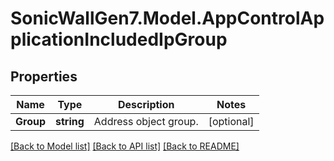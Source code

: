 # SonicWallGen7.Model.AppControlApplicationIncludedIpGroup

## Properties

Name | Type | Description | Notes
------------ | ------------- | ------------- | -------------
**Group** | **string** | Address object group. | [optional] 

[[Back to Model list]](../README.md#documentation-for-models) [[Back to API list]](../README.md#documentation-for-api-endpoints) [[Back to README]](../README.md)

